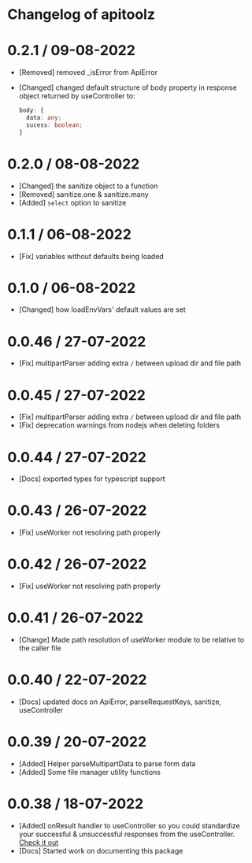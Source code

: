 # Changelog of apitoolz

# 0.2.1 / 09-08-2022

- [Removed] removed \_isError from ApiError
- [Changed] changed default structure of body property in response object returned by useController to:

  ```ts
  body: {
    data: any;
    sucess: boolean;
  }
  ```

# 0.2.0 / 08-08-2022

- [Changed] the sanitize object to a function
- [Removed] sanitize.one & sanitize.many
- [Added] `select` option to sanitize

# 0.1.1 / 06-08-2022

- [Fix] variables without defaults being loaded

# 0.1.0 / 06-08-2022

- [Changed] how loadEnvVars' default values are set

# 0.0.46 / 27-07-2022

- [Fix] multipartParser adding extra `/` between upload dir and file path

# 0.0.45 / 27-07-2022

- [Fix] multipartParser adding extra `/` between upload dir and file path
- [Fix] deprecation warnings from nodejs when deleting folders

# 0.0.44 / 27-07-2022

- [Docs] exported types for typescript support

# 0.0.43 / 26-07-2022

- [Fix] useWorker not resolving path properly

# 0.0.42 / 26-07-2022

- [Fix] useWorker not resolving path properly

# 0.0.41 / 26-07-2022

- [Change] Made path resolution of useWorker module to be relative to the caller file

# 0.0.40 / 22-07-2022

- [Docs] updated docs on ApiError, parseRequestKeys, sanitize, useController

# 0.0.39 / 20-07-2022

- [Added] Helper parseMultipartData to parse form data
- [Added] Some file manager utility functions

# 0.0.38 / 18-07-2022

- [Added] onResult handler to useController so you could standardize your successful & unsuccessful responses from the useController. [Check it out](./v0.0.38/useController.md#onresult)
- [Docs] Started work on documenting this package
